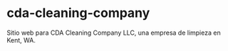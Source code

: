# cda-cleaning-company
Sitio web para CDA Cleaning Company LLC, una empresa de limpieza en Kent, WA.
